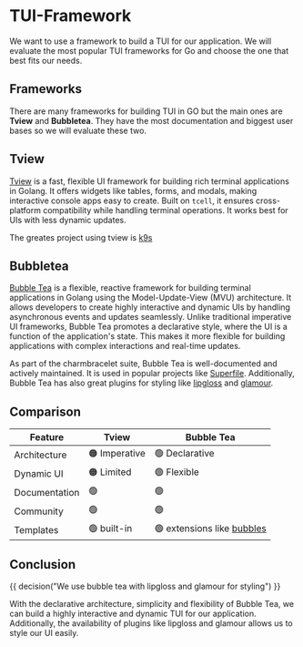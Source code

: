 # TUI-Framework

We want to use a framework to build a TUI for our application. We will
evaluate the most popular TUI frameworks for Go and choose the one
that best fits our needs.

## Frameworks

There are many frameworks for building TUI in GO but the main ones
are **Tview** and **Bubbletea**. They have the most documentation
and biggest user bases so we will evaluate these two.

## Tview

[Tview](https://github.com/rivo/tview) is a fast, flexible UI framework
for building rich terminal applications in Golang. It offers widgets like tables,
forms, and modals, making interactive console apps easy to create.
Built on `tcell`, it ensures cross-platform compatibility while handling
terminal operations. It works best for UIs with less dynamic updates.

The greates project using tview is [k9s](https://github.com/derailed/k9s)

## Bubbletea

[Bubble Tea](https://github.com/charmbracelet/bubbletea) is a flexible,
reactive framework for building terminal applications in Golang using the
Model-Update-View (MVU) architecture. It allows developers to create
highly interactive and dynamic UIs by handling asynchronous events and
updates seamlessly. Unlike traditional imperative UI frameworks,
Bubble Tea promotes a declarative style, where the UI is a function of
the application's state. This makes it more flexible for building applications
with complex interactions and real-time updates.

As part of the charmbracelet suite, Bubble Tea is well-documented and
actively maintained. It is used in popular projects like
[Superfile](https://github.com/yorukot/superfile). Additionally,
Bubble Tea has also great plugins for
styling like [lipgloss](https://github.com/charmbracelet/lipgloss)
and [glamour](https://github.com/charmbracelet/glamour).

## Comparison

<!-- markdownlint-disable MD013 -->
| Feature       | Tview                      | Bubble Tea                                                                         |
|---------------|----------------------------|------------------------------------------------------------------------------------|
| Architecture  | :orange_circle: Imperative | :green_circle: Declarative                                                         |
| Dynamic UI    | :orange_circle: Limited    | :green_circle: Flexible                                                            |
| Documentation | :green_circle:             | :green_circle:                                                                     |
| Community     | :green_circle:             | :green_circle:                                                                     |
| Templates     | :green_circle: built-in    | :green_circle: extensions like [bubbles](https://github.com/charmbracelet/bubbles) |
<!-- markdownlint-enable MD013 -->

## Conclusion

{{ decision("We use bubble tea with lipgloss and glamour for styling") }}

With the declarative architecture, simplicity and flexibility of Bubble Tea,
we can build a highly interactive and dynamic TUI for our application.
Additionally, the availability of plugins like lipgloss and glamour allows
us to style our UI easily.

